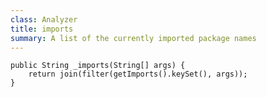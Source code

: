 ```yaml
---
class: Analyzer
title: imports
summary: A list of the currently imported package names
---
```


	public String _imports(String[] args) {
		return join(filter(getImports().keySet(), args));
	}

